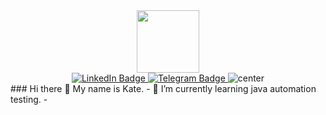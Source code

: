 <div id="header" align="center">
  <img src="https://media.giphy.com/media/SHjOSDkKZ18qOHA5B5/giphy.gif"  width="100"/>
</div>
  <div id="badges"align="center">
  <a href="https://linkedin.com/in/kate-mandryk-aqa">
    <img src="https://img.shields.io/badge/LinkedIn-blue?style=for-the-badge&logo=linkedin&logoColor=white" alt="LinkedIn Badge"/>
  </a>
   <a href="https://t.me/Kate_mandrik">
    <img src="https://img.shields.io/badge/Telegram-blue?style=for-the-badge&logo=telegram&logoColor=white" alt="Telegram Badge"/>
  </a>
    
  <img src="https://komarev.com/ghpvc/?username=your-github-KateMandryk&style=flat-square&color=blue" alt="center"/>
   </div>
### Hi there 👋
My name is Kate.
- 🌱 I’m currently learning java automation testing. 
- 
